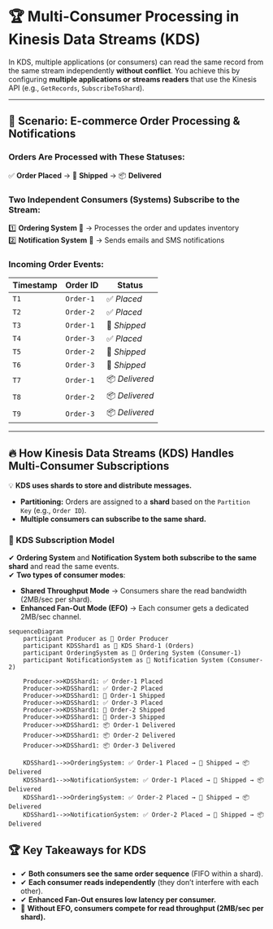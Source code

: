 # 🏆 **Multi-Consumer Processing in Kinesis Data Streams (KDS)**

In KDS, multiple applications (or consumers) can read the same record from the same stream independently **without conflict**. You achieve this by configuring **multiple applications or streams readers** that use the Kinesis API (e.g., `GetRecords`, `SubscribeToShard`).

---

## **🎯 Scenario: E-commerce Order Processing & Notifications**

### **Orders Are Processed with These Statuses:**

✅ **Order Placed** → 🚚 **Shipped** → 📦 **Delivered**

### **Two Independent Consumers (Systems) Subscribe to the Stream:**

1️⃣ **Ordering System** 🛒 → Processes the order and updates inventory  
2️⃣ **Notification System** 📩 → Sends emails and SMS notifications

### **Incoming Order Events:**

<div style="text-align: center;">

| Timestamp | Order ID  | Status         |
| --------- | --------- | -------------- |
| `T1`      | `Order-1` | ✅ _Placed_    |
| `T2`      | `Order-2` | ✅ _Placed_    |
| `T3`      | `Order-1` | 🚚 _Shipped_   |
| `T4`      | `Order-3` | ✅ _Placed_    |
| `T5`      | `Order-2` | 🚚 _Shipped_   |
| `T6`      | `Order-3` | 🚚 _Shipped_   |
| `T7`      | `Order-1` | 📦 _Delivered_ |
| `T8`      | `Order-2` | 📦 _Delivered_ |
| `T9`      | `Order-3` | 📦 _Delivered_ |

</div>

---

## **🔥 How Kinesis Data Streams (KDS) Handles Multi-Consumer Subscriptions**

💡 **KDS uses shards to store and distribute messages.**

- **Partitioning:** Orders are assigned to a **shard** based on the `Partition Key` (e.g., `Order ID`).
- **Multiple consumers can subscribe to the same shard.**

### **🔄 KDS Subscription Model**

✔ **Ordering System** and **Notification System** **both subscribe to the same shard** and read the same events.  
✔ **Two types of consumer modes**:

- **Shared Throughput Mode** → Consumers share the read bandwidth (2MB/sec per shard).
- **Enhanced Fan-Out Mode (EFO)** → Each consumer gets a dedicated 2MB/sec channel.

```mermaid
sequenceDiagram
    participant Producer as 🛒 Order Producer
    participant KDSShard1 as 🔀 KDS Shard-1 (Orders)
    participant OrderingSystem as 📌 Ordering System (Consumer-1)
    participant NotificationSystem as 📌 Notification System (Consumer-2)

    Producer->>KDSShard1: ✅ Order-1 Placed
    Producer->>KDSShard1: ✅ Order-2 Placed
    Producer->>KDSShard1: 🚚 Order-1 Shipped
    Producer->>KDSShard1: ✅ Order-3 Placed
    Producer->>KDSShard1: 🚚 Order-2 Shipped
    Producer->>KDSShard1: 🚚 Order-3 Shipped
    Producer->>KDSShard1: 📦 Order-1 Delivered
    Producer->>KDSShard1: 📦 Order-2 Delivered
    Producer->>KDSShard1: 📦 Order-3 Delivered

    KDSShard1-->>OrderingSystem: ✅ Order-1 Placed → 🚚 Shipped → 📦 Delivered
    KDSShard1-->>NotificationSystem: ✅ Order-1 Placed → 🚚 Shipped → 📦 Delivered
    KDSShard1-->>OrderingSystem: ✅ Order-2 Placed → 🚚 Shipped → 📦 Delivered
    KDSShard1-->>NotificationSystem: ✅ Order-2 Placed → 🚚 Shipped → 📦 Delivered
```

## **🏆 Key Takeaways for KDS**

- ✔ **Both consumers see the same order sequence** (FIFO within a shard).
- ✔ **Each consumer reads independently** (they don’t interfere with each other).
- ✔ **Enhanced Fan-Out ensures low latency per consumer.**
- 📌 **Without EFO, consumers compete for read throughput (2MB/sec per shard).**
